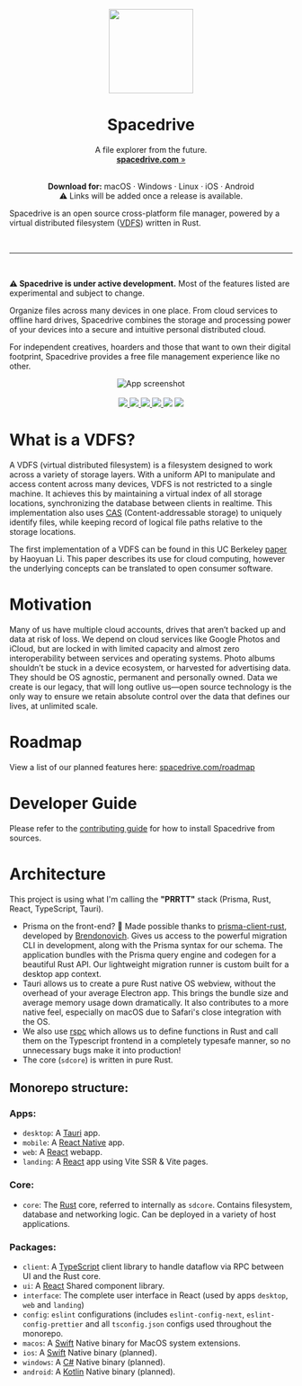 <div>
	<!-- Logo -->
	<p align="center">
	 <img width="150" height="150" src="https://github.com/spacedriveapp/spacedrive/blob/main/packages/assets/images/logo.png" alt="" />
	</p>
	<!-- Title -->
	<h1 align="center">
		<strong>Spacedrive</strong>
	</h1>
	<!-- Tagline & CTA -->
	<p align="center">
		A file explorer from the future.
		<br />
		<a href="https://spacedrive.com"><strong>spacedrive.com</strong><span role="img" aria-label="Visit website"> »</span></a>
	</p>
	<p align="center">
		<br />
		<strong>Download for:</strong>
		<span>
			macOS
			&middot;
			Windows
			&middot;
			Linux
			&middot;
			iOS
			&middot;
			Android
		</span>
		<br />
		⚠️ Links will be added once a release is available.
	</p>
</div>

Spacedrive is an open source cross-platform file manager, powered by a virtual distributed filesystem (<a href="#what-is-a-vdfs">VDFS</a>) written in Rust.

<br/>

---

<br/>

**⚠ Spacedrive is under active development.** Most of the features listed are experimental and subject to change.

Organize files across many devices in one place. From cloud services to offline hard drives, Spacedrive combines the storage and processing power of your devices into a secure and intuitive personal distributed cloud.

For independent creatives, hoarders and those that want to own their digital footprint, Spacedrive provides a free file management experience like no other.

<p align="center">
	<img src="https://raw.githubusercontent.com/spacedriveapp/spacedrive/main/apps/landing/public/app.png" alt="App screenshot">
	<br />
	<br />
	<a href="https://discord.gg/gTaF2Z44f5">
		<img src="https://img.shields.io/discord/949090953497567312?label=Discord&color=5865F2" />
	</a>
	<a href="https://twitter.com/spacedriveapp">
		<img src="https://img.shields.io/badge/Twitter-00acee?logo=twitter&logoColor=white" />
	</a>
	<a href="https://instagram.com/spacedriveapp">
		<img src="https://img.shields.io/badge/Instagram-E4405F?logo=instagram&logoColor=white" />
	</a>
	<a href="https://www.gnu.org/licenses/agpl-3.0">
		<img src="https://img.shields.io/static/v1?label=Licence&message=AGPL%20v3&color=000" />
	</a>
	<img src="https://img.shields.io/static/v1?label=Bundled%20Size&message=16.3MB&color=0974B4" />
	<img src="https://img.shields.io/static/v1?label=Stage&message=Alpha&color=2BB4AB" />
	<br />
</p>

# What is a VDFS?

A VDFS (virtual distributed filesystem) is a filesystem designed to work across a variety of storage layers. With a uniform API to manipulate and access content across many devices, VDFS is not restricted to a single machine. It achieves this by maintaining a virtual index of all storage locations, synchronizing the database between clients in realtime. This implementation also uses [CAS](https://en.wikipedia.org/wiki/Content-addressable_storage) (Content-addressable storage) to uniquely identify files, while keeping record of logical file paths relative to the storage locations.

The first implementation of a VDFS can be found in this UC Berkeley [paper](https://www2.eecs.berkeley.edu/Pubs/TechRpts/2018/EECS-2018-29.pdf) by Haoyuan Li. This paper describes its use for cloud computing, however the underlying concepts can be translated to open consumer software.

# Motivation

Many of us have multiple cloud accounts, drives that aren’t backed up and data at risk of loss. We depend on cloud services like Google Photos and iCloud, but are locked in with limited capacity and almost zero interoperability between services and operating systems. Photo albums shouldn’t be stuck in a device ecosystem, or harvested for advertising data. They should be OS agnostic, permanent and personally owned. Data we create is our legacy, that will long outlive us—open source technology is the only way to ensure we retain absolute control over the data that defines our lives, at unlimited scale.

# Roadmap

View a list of our planned features here: [spacedrive.com/roadmap](https://spacedrive.com/roadmap)

# Developer Guide

Please refer to the [contributing guide](CONTRIBUTING.md) for how to install Spacedrive from sources.

# Architecture

This project is using what I'm calling the **"PRRTT"** stack (Prisma, Rust, React, TypeScript, Tauri).

- Prisma on the front-end? 🤯 Made possible thanks to [prisma-client-rust](https://github.com/brendonovich/prisma-client-rust), developed by [Brendonovich](https://github.com/brendonovich). Gives us access to the powerful migration CLI in development, along with the Prisma syntax for our schema. The application bundles with the Prisma query engine and codegen for a beautiful Rust API. Our lightweight migration runner is custom built for a desktop app context.
- Tauri allows us to create a pure Rust native OS webview, without the overhead of your average Electron app. This brings the bundle size and average memory usage down dramatically. It also contributes to a more native feel, especially on macOS due to Safari's close integration with the OS.
- We also use [rspc](https://rspc.otbeaumont.me) which allows us to define functions in Rust and call them on the Typescript frontend in a completely typesafe manner, so no unnecessary bugs make it into production!
- The core (`sdcore`) is written in pure Rust.

## Monorepo structure:

### Apps:

- `desktop`: A [Tauri](https://tauri.studio) app.
- `mobile`: A [React Native](https://reactnative.dev/) app.
- `web`: A [React](https://reactjs.org) webapp.
- `landing`: A [React](https://reactjs.org) app using Vite SSR & Vite pages.

### Core:

- `core`: The [Rust](https://www.rust-lang.org) core, referred to internally as `sdcore`. Contains filesystem, database and networking logic. Can be deployed in a variety of host applications.

### Packages:

- `client`: A [TypeScript](https://www.typescriptlang.org/) client library to handle dataflow via RPC between UI and the Rust core.
- `ui`: A [React](https://reactjs.org) Shared component library.
- `interface`: The complete user interface in React (used by apps `desktop`, `web` and `landing`)
- `config`: `eslint` configurations (includes `eslint-config-next`, `eslint-config-prettier` and all `tsconfig.json` configs used throughout the monorepo.
- `macos`: A [Swift](https://developer.apple.com/swift/) Native binary for MacOS system extensions.
- `ios`: A [Swift](https://developer.apple.com/swift/) Native binary (planned).
- `windows`: A [C#](https://docs.microsoft.com/en-us/dotnet/csharp/) Native binary (planned).
- `android`: A [Kotlin](https://kotlinlang.org/) Native binary (planned).
